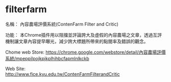 # filterfarm  

名稱：
    內容農場評價系統(ContenFarm Filter and Critic)
    
功能：
    本Chrome插件用以阻擋並評論誇大及虛假的內容農場之文章，透過互評機制讓文章內容提早曝光，減少誇大標題所帶來的點閱率及錯誤的觀念。

Chome web Store:
      https://chrome.google.com/webstore/detail/內容農場評價系統/mpeppilpojkpjkplhihbcfapmlnlkckb

Web Site:   
      http://www.fice.kyu.edu.tw/ContenFarmFilterandCritic
